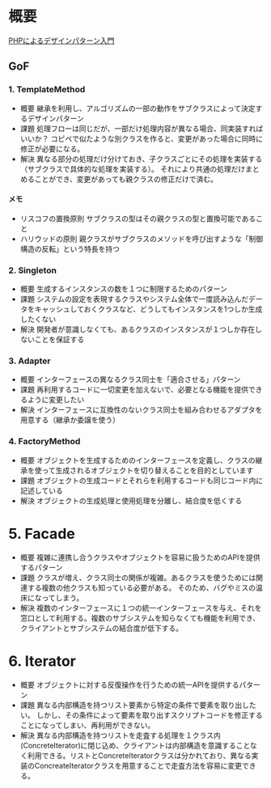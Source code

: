 # 概要

[PHPによるデザインパターン入門](https://shimooka.hateblo.jp/entry/20141211/1418298136)

## GoF

### 1. TemplateMethod

- 概要
  継承を利用し、アルゴリズムの一部の動作をサブクラスによって決定するデザインパターン
- 課題
  処理フローは同じだが、一部だけ処理内容が異なる場合、同実装すればいいか？
  コピペで似たような別クラスを作ると、変更があった場合に同時に修正が必要になる。
- 解決
  異なる部分の処理だけ分けておき、子クラスごとにその処理を実装する（サブクラスで具体的な処理を実装する）。
  それにより共通の処理だけまとめることができ、変更があっても親クラスの修正だけで済む。

#### メモ

- リスコフの置換原則
  サブクラスの型はその親クラスの型と置換可能であること
- ハリウッドの原則
  親クラスがサブクラスのメソッドを呼び出すような「制御構造の反転」という特長を持つ


### 2. Singleton

- 概要
  生成するインスタンスの数を１つに制限するためのパターン
- 課題
  システムの設定を表現するクラスやシステム全体で一度読み込んだデータをキャッシュしておくクラスなど、どうしてもインスタンスを1つしか生成したくない
- 解決
  開発者が意識しなくても、あるクラスのインスタンスが１つしか存在しないことを保証する

### 3. Adapter

- 概要
  インターフェースの異なるクラス同士を「適合させる」パターン
- 課題
  再利用するコードに一切変更を加えないで、必要となる機能を提供できるように変更したい
- 解決
  インターフェースに互換性のないクラス同士を組み合わせるアダプタを用意する（継承か委譲を使う）

### 4. FactoryMethod

- 概要
  オブジェクトを生成するためのインターフェースを定義し、クラスの継承を使って生成されるオブジェクトを切り替えることを目的としています
- 課題
  オブジェクトの生成コードとそれらを利用するコードも同じコード内に記述している
- 解決
  オブジェクトの生成処理と使用処理を分離し、結合度を低くする

# 5. Facade

- 概要
  複雑に連携し合うクラスやオブジェクトを容易に扱うためのAPIを提供するパターン
- 課題
  クラスが増え、クラス同士の関係が複雑。あるクラスを使うためには関連する複数の他クラスも知っている必要がある。
  そのため、バグやミスの温床になってしまう。
- 解決
  複数のインターフェースに１つの統一インターフェースを与え、それを窓口として利用する。複数のサブシステムを知らなくても機能を利用でき、クライアントとサブシステムの結合度が低下する。

# 6. Iterator

- 概要
  オブジェクトに対する反復操作を行うための統一APIを提供するパターン
- 課題
  異なる内部構造を持つリスト要素から特定の条件で要素を取り出したい。
  しかし、その条件によって要素を取り出すスクリプトコードを修正することになってしまい、再利用ができない。
- 解決
  異なる内部構造を持つリストを走査する処理を１クラス内(ConcreteIterator)に閉じ込め、クライアントは内部構造を意識することなく利用できる。リストとConcreteIteratorクラスは分かれており、異なる実装のConcreateIteratorクラスを用意することで走査方法を容易に変更できる。







